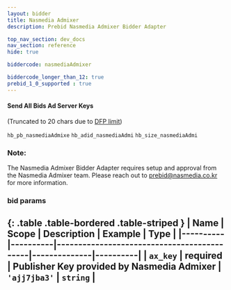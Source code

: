```yaml
---
layout: bidder
title: Nasmedia Admixer
description: Prebid Nasmedia Admixer Bidder Adapter

top_nav_section: dev_docs
nav_section: reference
hide: true

biddercode: nasmediaAdmixer

biddercode_longer_than_12: true
prebid_1_0_supported : true
---
```



#### Send All Bids Ad Server Keys

(Truncated to 20 chars due to [DFP limit](https://support.google.com/dfp_premium/answer/1628457?hl=en#Key-values))

`hb_pb_nasmediaAdmixe`
`hb_adid_nasmediaAdmi`
`hb_size_nasmediaAdmi`

### Note:

The Nasmedia Admixer Bidder Adapter requires setup and approval from the Nasmedia Admixer team.
Please reach out to <prebid@nasmedia.co.kr> for more information.

### bid params

{: .table .table-bordered .table-striped }
| Name     | Scope    | Description                                | Example      | Type     |
|----------|----------|--------------------------------------------|--------------|----------|
| `ax_key` | required | Publisher Key provided by Nasmedia Admixer | `'ajj7jba3'` | `string` |
---
